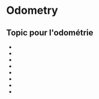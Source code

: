 ﻿# Odometry

## Topic pour l'odométrie
- [](Odometry-GetPosition-Topic.md)
- [](Odometry-SetPosition-Topic.md)
- [](Odometry-Speed-Topic.md)
- [](Odometry-ToF-Topic.md)
- [](Odometry-WaypointReach-Topic.md)
- [](Odometry-AddWaypoint-Topic.md)
- [](Odometry-GetPID-Topic.md)
- [](Odometry-SetPID-Service.md)
